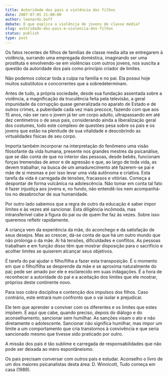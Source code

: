 ```yaml
---
title: Autoridade dos pais e violência dos filhos
date: 2007-07-05 21:00:00
author: leonardo.boff
debate: O que explica a violência de jovens de classe média?
slug: autoridade-dos-pais-e-violencia-dos-filhos
status: publish 
type: post
---
```


  

Os fatos recentes de filhos de famílias de classe media alta se entregarem à violência, surrando uma empregada doméstica, imaginando ser uma prostituta e envolvendo-se em violências com outros jovens, nos suscita a questão da autoridade dos pais como princípio criador de limites.  

  

Não podemos colocar toda a culpa na família e no pai. Ela possui hoje muitos substitutos e concorrentes que a sobredeterminam.   

  

Antes de tudo, a própria sociedade, desde sua fundação assentada sobre a violência, a magnificação da truculência feita pela televisão, a geral impunidade da corrupção quase generalizada no aparato de Estado e de outros crimes, a puberdade cada vez mais precoce, fazendo com que aos 15 anos, não ser raro o jovem já ter um corpo adulto, ultrapassando em até dez centímetros o de seus pais, considerando ainda a liberalização geral dos costumes, todo este complexo de questões pesa sobre os pais e os jovens que estão na plenitude de sua vitalidade e descobrindo as virtualidades físicas de seu corpo.  

  

Importa também incorporar na interpretação do fenômeno uma visão filosofante da vida humana, presente nos grandes mestres da psicanálise, que se dão conta de que no interior das pessoas, desde bebês, funcionam forças tremendas de amor e de agressão e que, ao largo de toda vida, as devem trabalhar, na busca de um amadurecimento até fazerem-se pai e mãe de si mesmas e por isso levar uma vida autônoma e criativa. Esta tarefa da vida é carregada de tensões, fracassos e vitórias. Começa a despontar de forma vulcânica na adolescência. Não tomar em conta tal fato é fazer injustiça aos jovens e, no fundo, não entendê-los nem acompanhá-los no desabrochar de sua humanidade.  

  

Por outro lado sabemos que a regra de outro da educação é saber impor limites e às vezes até sancionar. Esta diligência incômoda, mas intransferível cabe à figura do pai ou de quem lhe faz às vezes. Sobre isso queremos refletir rapidamente.  

  

A criança vem da experiência da mãe, do aconchego e da satisfação de seus desejos. Mas ao crescer, dá-se conta de que há um outro mundo que não prolonga o da mãe. Ai há tensões, dificuldades e conflitos. As pessoas trabalham e em função disso têm que mostrar disposição para o sacrifício e acolher limites se quiserem alcançar seus objetivos.  

  

É tarefa do pai ajudar o filho/filha a fazer esta transposição. É o momento em que o filho/filha se desprende da mãe e se aproxima naturalmente do pai; pede ser amado por ele e esclarecido em suas indagações. É a hora de reconhecer a autoridade do pai e a aceitação dos limites que ele mostrar, próprios deste continente novo.  

  

Para isso cobra disciplina e contenção dos impulsos dos filhos. Caso contrário, este entrará num confronto que o vai isolar e prejudicar.  

  

Ele tem que aprender a conviver com os diferentes e os limites que estes impõem. É aqui que cabe, quando preciso, depois do diálogo e do aconselhamento, sancionar sem humilhar. As sanções visam o ato e não diretamente o adolescente. Sancionar não significa humilhar, mas impor um limite a um comportamento que cria transtornos à convivência e que seria sancionado mesmo que tivesse sido praticado por outro.  

  

A missão dos pais é tão sublime e carregada de responsabilidades que não pode ser deixada ao mero espontâneismo.   

  

Os pais precisam conversar com outros pais e estudar. Aconselho o livro de um dos maiores psicanalistas desta área: D. Winnicott, Tudo começa em casa (1989).
